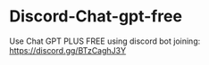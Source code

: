 # Discord-Chat-gpt-free
Use Chat GPT PLUS FREE using discord bot joining: https://discord.gg/BTzCaghJ3Y







                                                                                                                     